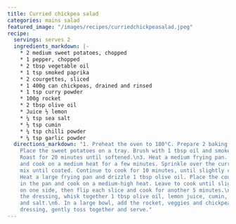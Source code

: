 ```yaml
---
title: Curried chickpea salad
categories: mains salad
featured_image: "/images/recipes/curriedchickpeasalad.jpeg"
recipe:
  servings: serves 2
  ingredients_markdown: |-
    * 2 medium sweet potatoes, chopped
    * 1 pepper, chopped
    * 2 tbsp vegetable oil
    * 1 tsp smoked paprika
    * 2 courgettes, sliced
    * 1 400g can chickpeas, drained and rinsed
    * 1 tsp curry powder
    * 100g rocket
    * 2 tbsp olive oil
    * Juice ½ lemon
    * ¼ tsp sea salt
    * ½ tsp cumin
    * ¼ tsp chilli powder
    * ¼ tsp garlic powder
  directions_markdown: "1. Preheat the oven to 180°C. Prepare 2 baking trays.\n2.
    Place the sweet potatoes on a tray. Brush with 1 tbsp oil and smoked paprika.
    Roast for 20 minutes until softened.\n3. Heat a medium frying pan. Add the chickpeas
    and cook on a medium heat for a few minutes. Sprinkle over the curry powder and
    mix until coated. Continue to cook for 10 minutes, until slightly crunchy. \n4.
    Heat a large frying pan and drizzle 1 tbsp olive oil. Place the courgette slices
    in the pan and cook on a medium-high heat. Leave to cook until slightly browned
    on one side, then flip each slice and cook for another 5 minutes.\n5. To make
    the dressing, whisk together 1 tbsp olive oil, lemon juice, cumin, chilli, garlic
    and salt.\n6. In a large bowl, add the rocket, veggies and chickpeas. Add the
    dressing, gently toss together and serve."
---
```

